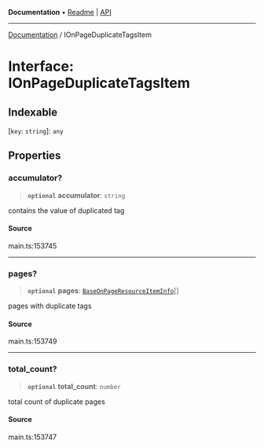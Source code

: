 **Documentation** • [Readme](../README.md) \| [API](../globals.md)

***

[Documentation](../README.md) / IOnPageDuplicateTagsItem

# Interface: IOnPageDuplicateTagsItem

## Indexable

 \[`key`: `string`\]: `any`

## Properties

### accumulator?

> **`optional`** **accumulator**: `string`

contains the value of duplicated tag

#### Source

main.ts:153745

***

### pages?

> **`optional`** **pages**: [`BaseOnPageResourceItemInfo`](../classes/BaseOnPageResourceItemInfo.md)[]

pages with duplicate tags

#### Source

main.ts:153749

***

### total\_count?

> **`optional`** **total\_count**: `number`

total count of duplicate pages

#### Source

main.ts:153747

